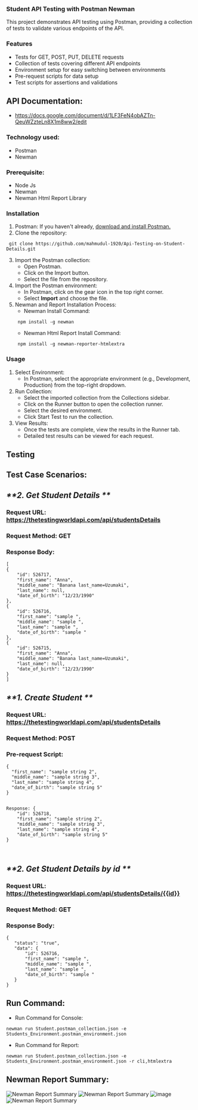 ### **Student API Testing with Postman Newman**
This project demonstrates API testing using Postman, providing a collection of tests to validate various endpoints of the API. 

### **Features**

- Tests for GET, POST, PUT, DELETE requests
- Collection of tests covering different API endpoints
- Environment setup for easy switching between environments
- Pre-request scripts for data setup
- Test scripts for assertions and validations

## API Documentation:
- https://docs.google.com/document/d/1LF3FeN4obAZTn-QeuWZzteLn8X1m8ww2/edit
  
### **Technology used:**
- Postman
- Newman

### **Prerequisite:**
- Node Js
- Newman
- Newman Html Report Library

### **Installation**

1. Postman: If you haven't already, [download and install Postman.](https://www.postman.com/downloads/)
2. Clone the repository:
 ```console 
  git clone https://github.com/mahmudul-1920/Api-Testing-on-Student-Details.git
```
3. Import the Postman collection:
    - Open Postman.
    - Click on the Import button.
    - Select the file from the repository.
4. Import the Postman environment:
    - In Postman, click on the gear icon in the top right corner.
    - Select **Import** and choose the file.
5. Newman and Report Installation Process:
    - Newman Install Command:
     ```console 
      npm install -g newman
    ```
    - Newman Html Report Install Command:
     ```console 
      npm install -g newman-reporter-htmlextra
    ```
### **Usage**
1. Select Environment:
    -   In Postman, select the appropriate environment (e.g., Development, Production) from the top-right dropdown.
3. Run Collection:
    -   Select the imported collection from the Collections sidebar.
    -   Click on the Runner button to open the collection runner.
    -   Select the desired environment.
    -   Click Start Test to run the collection.
8. View Results:
    -   Once the tests are complete, view the results in the Runner tab.
    -   Detailed test results can be viewed for each request.

## **Testing**

## Test Case Scenarios:

 ## _**2. Get Student Details **_
### Request URL: https://thetestingworldapi.com/api/studentsDetails
### Request Method: GET
### Response Body:

    [
    {
        "id": 526717,
        "first_name": "Anna",
        "middle_name": "Banana last_name=Uzumaki",
        "last_name": null,
        "date_of_birth": "12/23/1990"
    },
    {
        "id": 526716,
        "first_name": "sample ",
        "middle_name": "sample ",
        "last_name": "sample ",
        "date_of_birth": "sample "
    },
    {
        "id": 526715,
        "first_name": "Anna",
        "middle_name": "Banana last_name=Uzumaki",
        "last_name": null,
        "date_of_birth": "12/23/1990"
    }
    ]


## _**1. Create Student **_

### Request URL: https://thetestingworldapi.com/api/studentsDetails
### Request Method: POST
### Pre-request Script:
```console 
{
  "first_name": "sample string 2",
  "middle_name": "sample string 3",
  "last_name": "sample string 4",
  "date_of_birth": "sample string 5"
}


Response: {
    "id": 526718,
    "first_name": "sample string 2",
    "middle_name": "sample string 3",
    "last_name": "sample string 4",
    "date_of_birth": "sample string 5"
}



```
 ## _**2. Get Student Details by id **_
### Request URL: https://thetestingworldapi.com/api/studentsDetails/{{id}}
### Request Method: GET
### Response Body:
 ```console 
{
    "status": "true",
    "data": {
        "id": 526716,
        "first_name": "sample ",
        "middle_name": "sample ",
        "last_name": "sample ",
        "date_of_birth": "sample "
    }
}

```

## Run Command:  
- Run Command for Console: 
```console 
newman run Student.postman_collection.json -e Students_Environment.postman_environment.json  
```
- Run Command for Report: 
```console 
newman run Student.postman_collection.json -e Students_Environment.postman_environment.json -r cli,htmlextra
```

## Newman Report Summary:
![Newman Report Summary](https://github.com/mahmudul-1920/Api-Testing-on-Student-Details/blob/69dedecb84dc7ac5ac6231214b841b75a4b68f42/student%20report%20summary.png)
![Newman Report Summary](https://github.com/mahmudul-1920/Api-Testing-on-Student-Details/blob/b74ab96ca73c2d6dd4555971fb579d58a53be6cf/student%20report%20summary2.png)
![image](https://github.com/mahmudul-1920/Api-Testing-on-Student-Details/blob/a867f98ba9f7c17aa2a3c0e23fc3b7dbbf5b41dd/Screenshot_23.png)
![Newman Report Summary](https://github.com/mahmudul-1920/Api-Testing-on-Student-Details/blob/c4a2b30577d0b406b0861656cb6b1409708d6fcd/Screenshot_24.png)
